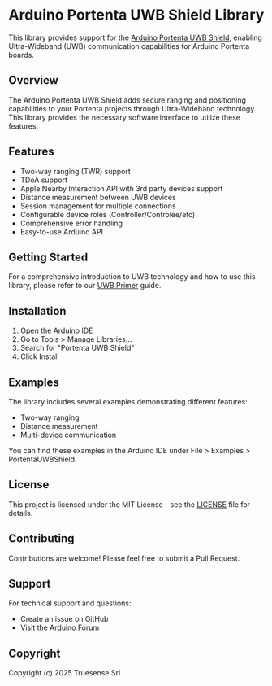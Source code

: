 # Arduino Portenta UWB Shield Library

This library provides support for the [Arduino Portenta UWB Shield](https://www.arduino.cc/pro/hardware-product-stella-uwb-shield), enabling Ultra-Wideband (UWB) communication capabilities for Arduino Portenta boards.

## Overview

The Arduino Portenta UWB Shield adds secure ranging and positioning capabilities to your Portenta projects through Ultra-Wideband technology. This library provides the necessary software interface to utilize these features.

## Features

- Two-way ranging (TWR) support
- TDoA support
- Apple Nearby Interaction API with 3rd party devices support 
- Distance measurement between UWB devices
- Session management for multiple connections
- Configurable device roles (Controller/Controlee/etc)
- Comprehensive error handling
- Easy-to-use Arduino API

## Getting Started

For a comprehensive introduction to UWB technology and how to use this library, please refer to our [UWB Primer](./UWB%20Primer.md) guide.

## Installation

1. Open the Arduino IDE
2. Go to Tools > Manage Libraries...
3. Search for "Portenta UWB Shield"
4. Click Install

## Examples

The library includes several examples demonstrating different features:
- Two-way ranging
- Distance measurement
- Multi-device communication

You can find these examples in the Arduino IDE under File > Examples > PortentaUWBShield.

## License

This project is licensed under the MIT License - see the [LICENSE](LICENSE.txt) file for details.

## Contributing

Contributions are welcome! Please feel free to submit a Pull Request.

## Support

For technical support and questions:
- Create an issue on GitHub
- Visit the [Arduino Forum](https://forum.arduino.cc/)

## Copyright

Copyright (c) 2025 Truesense Srl